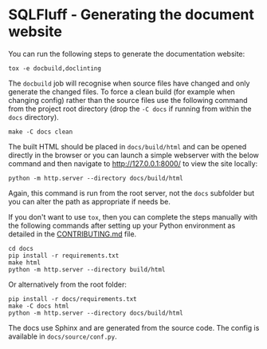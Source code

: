 # SQLFluff - Generating the document website

You can run the following steps to generate the documentation website:

```
tox -e docbuild,doclinting
```

The `docbuild` job will recognise when source files have changed and only
generate the changed files. To force a clean build (for example when changing
config) rather than the source files use the following command from the project
root directory (drop the `-C docs` if running from within the `docs` directory).

```
make -C docs clean
```

The built HTML should be placed in `docs/build/html` and can be opened directly
in the browser or you can launch a simple webserver with the below command
and then navigate to http://127.0.0.1:8000/ to view the site locally:

```
python -m http.server --directory docs/build/html
```

Again, this command is run from the root server, not the `docs` subfolder but you
can alter the path as appropriate if needs be.

If you don't want to use `tox`, then you can complete the steps manually with
the following commands after setting up your Python environment as detailed
in the [CONTRIBUTING.md](../CONTRIBUTING.md) file.

```
cd docs
pip install -r requirements.txt
make html
python -m http.server --directory build/html
```

Or alternatively from the root folder:

```
pip install -r docs/requirements.txt
make -C docs html
python -m http.server --directory docs/build/html
```

The docs use Sphinx and are generated from the source code.
The config is available in `docs/source/conf.py`.
